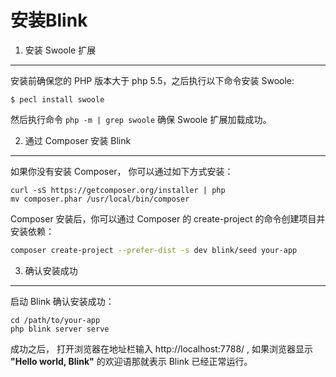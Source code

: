 安装Blink
========

1. 安装 Swoole 扩展
------------------

安装前确保您的 PHP 版本大于 php 5.5，之后执行以下命令安装 Swoole:

```
$ pecl install swoole
```

然后执行命令 `php -m | grep swoole` 确保 Swoole 扩展加载成功。

2. 通过 Composer 安装 Blink
--------------------------

如果你没有安装 Composer， 你可以通过如下方式安装：

```
curl -sS https://getcomposer.org/installer | php
mv composer.phar /usr/local/bin/composer
```

Composer 安装后，你可以通过 Composer 的 create-project 的命令创建项目并安装依赖：

```bash
composer create-project --prefer-dist -s dev blink/seed your-app
```

3. 确认安装成功
-------------

启动 Blink 确认安装成功：

```
cd /path/to/your-app
php blink server serve
```

成功之后， 打开浏览器在地址栏输入 http://localhost:7788/ , 如果浏览器显示 **"Hello world, Blink"** 的欢迎语那就表示 Blink
已经正常运行。
